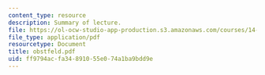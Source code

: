 ```yaml
---
content_type: resource
description: Summary of lecture.
file: https://ol-ocw-studio-app-production.s3.amazonaws.com/courses/14-462-advanced-macroeconomics-ii-spring-2004/ff9794acfa34891055e074a1ba9bdd9e_obstfeld.pdf
file_type: application/pdf
resourcetype: Document
title: obstfeld.pdf
uid: ff9794ac-fa34-8910-55e0-74a1ba9bdd9e
---
```

